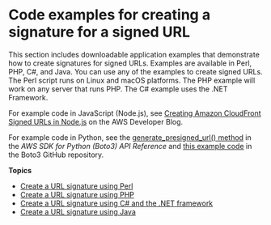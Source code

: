# Code examples for creating a signature for a signed URL<a name="PrivateCFSignatureCodeAndExamples"></a>

This section includes downloadable application examples that demonstrate how to create signatures for signed URLs\. Examples are available in Perl, PHP, C\#, and Java\. You can use any of the examples to create signed URLs\. The Perl script runs on Linux and macOS platforms\. The PHP example will work on any server that runs PHP\. The C\# example uses the \.NET Framework\.

For example code in JavaScript \(Node\.js\), see [Creating Amazon CloudFront Signed URLs in Node\.js](http://aws.amazon.com/blogs/developer/creating-amazon-cloudfront-signed-urls-in-node-js/) on the AWS Developer Blog\.

For example code in Python, see the [generate\_presigned\_url\(\) method](https://boto3.amazonaws.com/v1/documentation/api/latest/reference/services/cloudfront.html#CloudFront.Client.generate_presigned_url) in the *AWS SDK for Python \(Boto3\) API Reference* and [this example code](https://github.com/boto/boto3/blob/develop/boto3/examples/cloudfront.rst) in the Boto3 GitHub repository\.

**Topics**
+ [Create a URL signature using Perl](CreateURLPerl.md)
+ [Create a URL signature using PHP](CreateURL_PHP.md)
+ [Create a URL signature using C\# and the \.NET framework](CreateSignatureInCSharp.md)
+ [Create a URL signature using Java](CFPrivateDistJavaDevelopment.md)